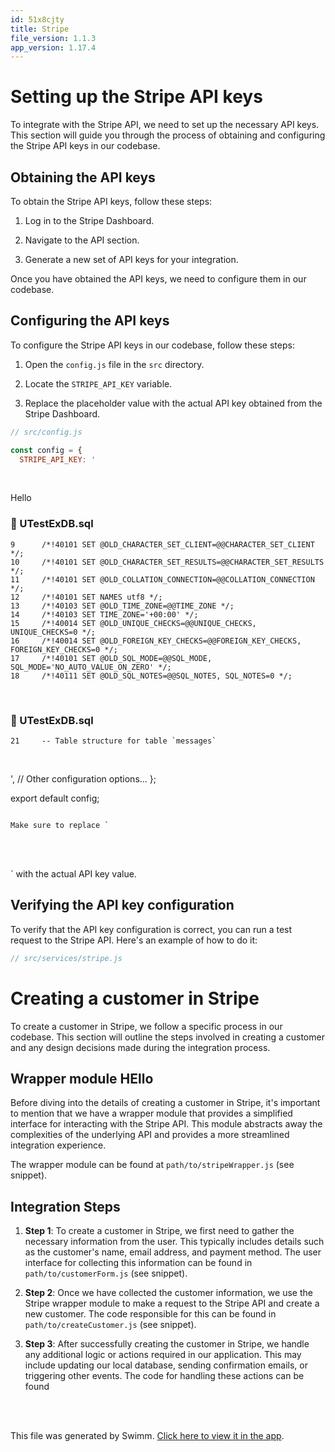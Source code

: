 ```yaml
---
id: 51x8cjty
title: Stripe
file_version: 1.1.3
app_version: 1.17.4
---
```


# Setting up the Stripe API keys

To integrate with the Stripe API, we need to set up the necessary API keys. This section will guide you through the process of obtaining and configuring the Stripe API keys in our codebase.

## Obtaining the API keys

To obtain the Stripe API keys, follow these steps:

1.  Log in to the Stripe Dashboard.

2.  Navigate to the API section.

3.  Generate a new set of API keys for your integration.

Once you have obtained the API keys, we need to configure them in our codebase.

## Configuring the API keys

To configure the Stripe API keys in our codebase, follow these steps:

1.  Open the `config.js` file in the `src` directory.

2.  Locate the `STRIPE_API_KEY` variable.

3.  Replace the placeholder value with the actual API key obtained from the Stripe Dashboard.

```javascript
// src/config.js

const config = {
  STRIPE_API_KEY: '
```

<br/>

Hello
<!-- NOTE-swimm-snippet: the lines below link your snippet to Swimm -->
### 📄 UTestExDB.sql
```plsql
9      /*!40101 SET @OLD_CHARACTER_SET_CLIENT=@@CHARACTER_SET_CLIENT */;
10     /*!40101 SET @OLD_CHARACTER_SET_RESULTS=@@CHARACTER_SET_RESULTS */;
11     /*!40101 SET @OLD_COLLATION_CONNECTION=@@COLLATION_CONNECTION */;
12     /*!40101 SET NAMES utf8 */;
13     /*!40103 SET @OLD_TIME_ZONE=@@TIME_ZONE */;
14     /*!40103 SET TIME_ZONE='+00:00' */;
15     /*!40014 SET @OLD_UNIQUE_CHECKS=@@UNIQUE_CHECKS, UNIQUE_CHECKS=0 */;
16     /*!40014 SET @OLD_FOREIGN_KEY_CHECKS=@@FOREIGN_KEY_CHECKS, FOREIGN_KEY_CHECKS=0 */;
17     /*!40101 SET @OLD_SQL_MODE=@@SQL_MODE, SQL_MODE='NO_AUTO_VALUE_ON_ZERO' */;
18     /*!40111 SET @OLD_SQL_NOTES=@@SQL_NOTES, SQL_NOTES=0 */;
```

<br/>


<!-- NOTE-swimm-snippet: the lines below link your snippet to Swimm -->
### 📄 UTestExDB.sql
```plsql
21     -- Table structure for table `messages`
```

<br/>

', // Other configuration options... };

export default config;

```

Make sure to replace `
```

<br/>



<br/>

\` with the actual API key value.

## Verifying the API key configuration

To verify that the API key configuration is correct, you can run a test request to the Stripe API. Here's an example of how to do it:

```javascript
// src/services/stripe.js
```

# Creating a customer in Stripe

To create a customer in Stripe, we follow a specific process in our codebase. This section will outline the steps involved in creating a customer and any design decisions made during the integration process.

## Wrapper module HEllo

Before diving into the details of creating a customer in Stripe, it's important to mention that we have a wrapper module that provides a simplified interface for interacting with the Stripe API. This module abstracts away the complexities of the underlying API and provides a more streamlined integration experience.

The wrapper module can be found at `path/to/stripeWrapper.js` (see snippet).

## Integration Steps

1.  **Step 1**: To create a customer in Stripe, we first need to gather the necessary information from the user. This typically includes details such as the customer's name, email address, and payment method. The user interface for collecting this information can be found in `path/to/customerForm.js` (see snippet).

2.  **Step 2**: Once we have collected the customer information, we use the Stripe wrapper module to make a request to the Stripe API and create a new customer. The code responsible for this can be found in `path/to/createCustomer.js` (see snippet).

3.  **Step 3**: After successfully creating the customer in Stripe, we handle any additional logic or actions required in our application. This may include updating our local database, sending confirmation emails, or triggering other events. The code for handling these actions can be found
<br/>

<br/>

This file was generated by Swimm. [Click here to view it in the app](https://swimm-web-app.web.app/repos/ls4DA2fLasmQuEbT4ipw/docs/51x8cjty).
